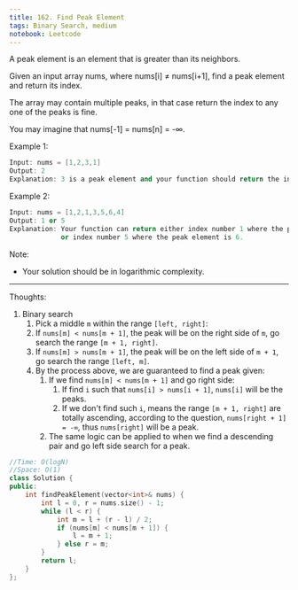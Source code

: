 ```yaml
---
title: 162. Find Peak Element
tags: Binary Search, medium
notebook: Leetcode
---
```


A peak element is an element that is greater than its neighbors.

Given an input array nums, where nums[i] ≠ nums[i+1], find a peak element and return its index.

The array may contain multiple peaks, in that case return the index to any one of the peaks is fine.

You may imagine that nums[-1] = nums[n] = -∞.

Example 1:
```c++
Input: nums = [1,2,3,1]
Output: 2
Explanation: 3 is a peak element and your function should return the index number 2.
```
Example 2:
```c++
Input: nums = [1,2,1,3,5,6,4]
Output: 1 or 5 
Explanation: Your function can return either index number 1 where the peak element is 2, 
             or index number 5 where the peak element is 6.
```
Note:

- Your solution should be in logarithmic complexity.
----------
Thoughts:
1. Binary search
   1. Pick a middle `m` within the range `[left, right]`:
   2. If `nums[m] < nums[m + 1]`, the peak will be on the right side of `m`, go search the range `[m + 1, right]`.
   3. If `nums[m] > nums[m + 1]`, the peak will be on the left side of `m + 1`, go search the range `[left, m]`.
   4. By the process above, we are guaranteed to find a peak given:
      1. If we find `nums[m] < nums[m + 1]` and go right side: 
         1. If find `i` such that `nums[i] > nums[i + 1]`, `nums[i]` will be the peaks.
         2. If we don't find such `i`, means the range `[m + 1, right]` are totally ascending, according to the question, `nums[right + 1] = -∞`, thus `nums[right]` will be a peak.
      2. The same logic can be applied to when we find a descending pair and go left side search for a peak.

```c++
//Time: O(logN)
//Space: O(1)
class Solution {
public:
    int findPeakElement(vector<int>& nums) {
        int l = 0, r = nums.size() - 1;
        while (l < r) {
            int m = l + (r - l) / 2;
            if (nums[m] < nums[m + 1]) {
                l = m + 1;
            } else r = m;
        }
        return l;
    }
};
```
